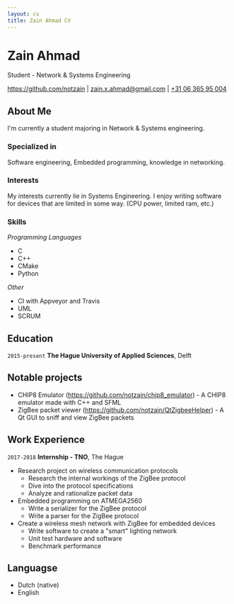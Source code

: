 ```yaml
---
layout: cv
title: Zain Ahmad CV
---
```

# Zain Ahmad
Student - Network & Systems Engineering

<div id="webaddress">
<a href="https://github.com/notzain">https://github.com/notzain</a> 
| <a href="mailto:zain.x.ahmad@gmail.com">zain.x.ahmad@gmail.com</a> 
| <a href="tel:+310636595004">+31 06 365 95 004</a>
</div>


## About Me

I'm currently a student majoring in Network & Systems engineering.

### Specialized in

Software engineering, Embedded programming, knowledge in networking.

### Interests

My interests currently lie in Systems Engineering. I enjoy writing software for devices that are limited in some way. (CPU power, limited ram, etc.)

### Skills

*Programming Languages*
* C
* C++
* CMake
* Python

*Other*
* CI with Appveyor and Travis
* UML
* SCRUM

## Education

`2015-present`
__The Hague University of Applied Sciences__, Delft

## Notable projects

- CHIP8 Emulator (https://github.com/notzain/chip8_emulator) - A CHIP8 emulator made with C++ and SFML
- ZigBee packet viewer (https://github.com/notzain/QtZigbeeHelper) - A Qt GUI to sniff and view ZigBee packets

## Work Experience

`2017-2018`
__Internship - TNO__, The Hague

* Research project on wireless communication protocols
    * Research the internal workings of the ZigBee protocol
    * Dive into the protocol specifications
    * Analyze and rationalize packet data
* Embedded programming on ATMEGA2560
    * Write a serializer for the ZigBee protocol
    * Write a parser for the ZigBee protocol
* Create a wireless mesh network with ZigBee for embedded devices
    * Write software to create a "smart" lighting network
    * Unit test hardware and software
    * Benchmark performance

## Languagse

* Dutch (native)
* English
